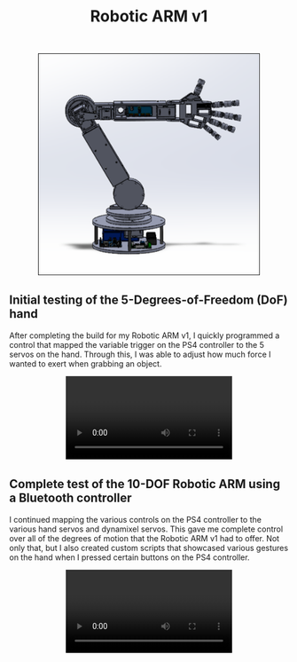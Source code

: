 <div id="top"></div>
<h1 align="center">Robotic ARM v1</h1>
<br />
<div align="center">

</p>
<img src="images\robotCAD(1).png?" width="400" height="400">
</div>

## Initial testing of the 5-Degrees-of-Freedom (DoF) hand

After completing the build for my Robotic ARM v1, I quickly programmed a control that mapped the variable trigger on the PS4 controller to the 5 servos on the hand. Through this, I was able to adjust how much force I wanted to exert when grabbing an object. 

<div align="center">
  <video src=https://github.com/user-attachments/assets/cd6475fe-c209-4ee7-a7b4-23261602fb6f />
</div>
  
## Complete test of the 10-DOF Robotic ARM using a Bluetooth controller

I continued mapping the various controls on the PS4 controller to the various hand servos and dynamixel servos. This gave me complete control over all of the degrees of motion that the Robotic ARM v1 had to offer. Not only that, but I also created custom scripts that showcased various gestures on the hand when I pressed certain buttons on the PS4 controller. 

<div align="center">
  <video src=https://github.com/user-attachments/assets/455aea28-5d34-44c8-955e-67ec9d0e73e5 />
</div>
